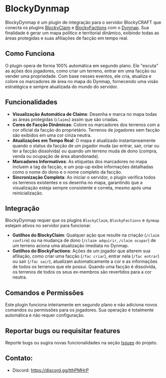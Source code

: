# BlockyDynmap
BlockyDynmap é um plugin de integração para o servidor BlockyCRAFT que conecta os plugins [BlockyClaim](https://github.com/andradecore/BlockyClaim) e [BlockyFactions](https://github.com/andradecore/BlockyFactions) com o [Dynmap](https://dynmap.wiki.gg/wiki/Dynmap_API). Sua finalidade é gerar um mapa político e territorial dinâmico, exibindo todas as áreas protegidas e suas afiliações de facção em tempo real.

## Como Funciona
O plugin opera de forma 100% automática em segundo plano. Ele "escuta" as ações dos jogadores, como criar um terreno, entrar em uma facção ou vender uma propriedade. Com base nesses eventos, ele cria, atualiza e colore os marcadores de área no mapa do Dynmap, fornecendo uma visão estratégica e sempre atualizada do mundo do servidor.

## Funcionalidades
- **Visualização Automática de Claims**: Desenha e marca no mapa todas as áreas protegidas (`claims`) assim que são criadas.
- **Cores de Facção Dinâmicas**: Colore os marcadores dos terrenos com a cor oficial da facção do proprietário. Terrenos de jogadores sem facção são exibidos em uma cor cinza neutra.
- **Atualizações em Tempo Real**: O mapa é atualizado instantaneamente quando o status da facção de um jogador muda (ao entrar, sair, criar ou ter a facção dissolvida) ou quando um terreno muda de dono (compra, venda ou ocupação de área abandonada).
- **Marcadores Informativos**: As etiquetas dos marcadores no mapa incluem a tag da facção, e um pop-up exibe informações detalhadas como o nome do dono e o nome completo da facção.
- **Sincronização Completa**: Ao iniciar o servidor, o plugin verifica todos os terrenos existentes e os desenha no mapa, garantindo que a visualização esteja sempre consistente e correta, mesmo após uma reinicialização.

## Integração
BlockyDynmap requer que os plugins `BlockyClaim`, `BlockyFactions` e `dynmap` estejam ativos no servidor para funcionar.

- **Gatilhos do BlockyClaim**: Qualquer ação que resulte na criação (`/claim confirm`) ou na mudança de dono (`/claim adquirir`, `/claim ocupar`) de um terreno aciona uma atualização imediata no Dynmap.
- **Gatilhos do BlockyFactions**: Ações de um jogador que alterem sua afiliação, como criar uma facção (`/fac criar`), entrar nela (`/fac entrar`) ou sair (`/fac sair`), atualizam automaticamente a cor e as informações de todos os terrenos que ele possui. Quando uma facção é dissolvida, os terrenos de todos os seus ex-membros são revertidos para a cor neutra.

## Comandos e Permissões
Este plugin funciona inteiramente em segundo plano e não adiciona novos comandos ou permissões para os jogadores. Sua operação é totalmente automática e não requer configuração.

## Reportar bugs ou requisitar features
Reporte bugs ou sugira novas funcionalidades na seção [Issues](https://github.com/andradecore/BlockyDynmap/issues) do projeto.

## Contato:
- Discord: https://discord.gg/tthPMHrP